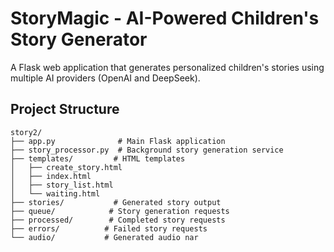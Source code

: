 # StoryMagic - AI-Powered Children's Story Generator

A Flask web application that generates personalized children's stories using multiple AI providers (OpenAI and DeepSeek).

## Project Structure
```
story2/
├── app.py              # Main Flask application
├── story_processor.py  # Background story generation service
├── templates/         # HTML templates
│   ├── create_story.html
│   ├── index.html
│   ├── story_list.html
│   └── waiting.html
├── stories/           # Generated story output
├── queue/            # Story generation requests
├── processed/        # Completed story requests
├── errors/          # Failed story requests
└── audio/           # Generated audio nar